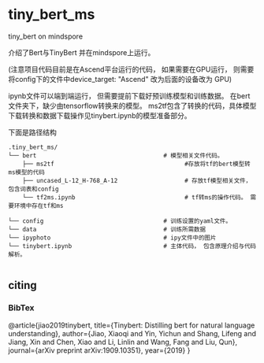 # tiny_bert_ms
tiny_bert on mindspore

介绍了Bert与TinyBert 并在mindspore上运行。


(注意项目代码目前是在Ascend平台运行的代码， 如果需要在GPU运行， 则需要将config下的文件中device_target: "Ascend" 改为后面的设备改为 GPU)

ipynb文件可以端到端运行， 但需要提前下载好预训练模型和训练数据。 在bert文件夹下，缺少由tensorflow转换来的模型。
ms2tf包含了转换的代码，具体模型下载转换和数据下载操作见tinybert.ipynb的模型准备部分。

下面是路径结构

```
.tiny_bert_ms/
└── bert                                    # 模型相关文件代码。
    ├── ms2tf                                     #存放将tf的bert模型转ms模型的代码
    ├── uncased_L-12_H-768_A-12                   # 存放tf模型相关文件，包含词表和config
    └── tf2ms.ipynb                               # tf转ms的操作代码。 需要环境中存在tf和ms
    
└── config                                  # 训练设置的yaml文件。
└── data                                    # 训练所需数据
└── ipyphoto                                # ipy文件中的图片
└── tinybert.ipynb                          # 主体代码， 包含原理介绍与代码解析。


```

## citing
### BibTex


@article{jiao2019tinybert,
  title={Tinybert: Distilling bert for natural language understanding},
  author={Jiao, Xiaoqi and Yin, Yichun and Shang, Lifeng and Jiang, Xin and Chen, Xiao and Li, Linlin and Wang, Fang and Liu, Qun},
  journal={arXiv preprint arXiv:1909.10351},
  year={2019}
}
